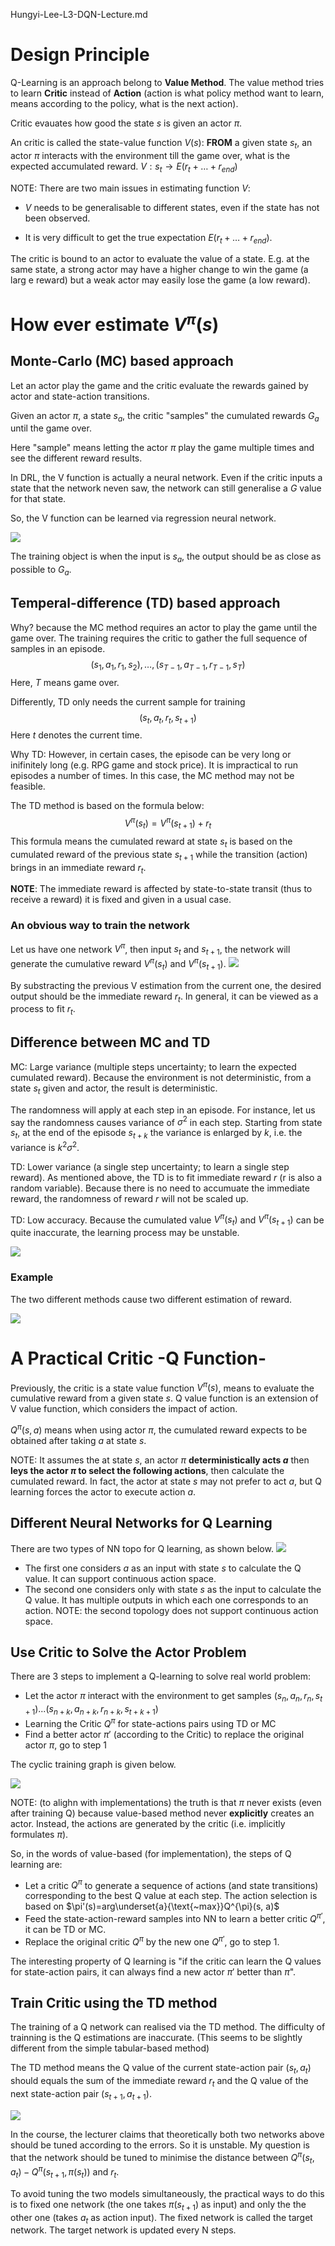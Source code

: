 Hungyi-Lee-L3-DQN-Lecture.md
# Design Principle
Q-Learning is an approach belong to **Value Method**. The value method tries to learn **Critic** instead of **Action** (action is what policy method want to learn, means according to the policy, what is the next action).

Critic evauates how good the state $s$ is given an actor $\pi$.

An critic is called the state-value function $V(s)$: **FROM** a given state $s_t$, an actor $\pi$ interacts with the environment till the game over, what is the expected accumulated reward. 
$V: s_t \rightarrow E(r_t+\dots+r_{end})$

NOTE: There are two main issues in estimating function $V$:

* $V$ needs to be generalisable to different states, even if the state has not been observed. 

* It is very difficult to get the true expectation $E(r_t+\dots+r_{end})$. 

The critic is bound to an actor to evaluate the value of a state. E.g. at the same state, a strong actor may have a higher change to win the game (a larg e reward) but a weak actor may easily lose the game (a low reward).

# How ever estimate $V^{\pi}(s)$

## Monte-Carlo (MC) based approach
Let an actor play the game and the critic evaluate the rewards gained by actor and state-action transitions. 

Given an actor $\pi$, a state $s_a$, the critic "samples" the cumulated rewards $G_a$ until the game over. 

Here "sample" means letting the actor $\pi$ play the game multiple times and see the different reward results.  

In DRL, the V function is actually a neural network. Even if the critic inputs a state that the network neven saw, the network can still generalise a $G$ value for that state. 

So, the V function can be learned via regression neural network.

![](L3-Monte-Carlo-State-to-G.png)

The training object is when the input is $s_a$, the output should be as close as possible to $G_a$. 

## Temperal-difference (TD) based approach

Why? because the MC method requires an actor to play the game until the game over. The training requires the critic to gather the full sequence of samples in an episode. $$(s_1, a_1, r_1, s_2), \dots, (s_{T-1}, a_{T-1}, r_{T-1}, s_{T})$$
Here, $T$ means game over. 

Differently, TD only needs the current sample for training $$(s_{t}, a_{t}, r_{t}, s_{t+1})$$
Here $t$ denotes the current time. 

Why TD: However, in certain cases, the episode can be very long or inifinitely long (e.g. RPG game and stock price). It is impractical to run episodes a number of times. In this case, the MC method may not be feasible. 

The TD method is based on the formula below:
$$V^{\pi}(s_t) = V^{\pi}(s_{t+1}) + r_t$$
This formula means the cumulated reward at state $s_t$ is based on the cumulated reward of the previous state $s_{t+1}$ while the transition (action) brings in an immediate reward $r_t$.

**NOTE**: The immediate reward is affected by state-to-state transit (thus to receive a reward) it is fixed and given in a usual case.  

### An obvious way to train the network

Let us have one network $V^{\pi}$, then input $s_t$ and $s_{t+1}$, the network will generate the cumulative reward $V^{\pi}(s_t)$ and $V^{\pi}(s_{t+1})$. 
![](L3-TD-Intuition-Training.png)

By substracting the previous V estimation from the current one, the desired output should be the immediate reward $r_t$. 
In general, it can be viewed as a process to fit $r_t$.

## Difference between MC and TD

MC: Large variance (multiple steps uncertainty; to learn the expected cumulated reward). Because the environment is not deterministic, from a state $s_t$ given and actor, the result is deterministic. 

The randomness will apply at each step in an episode. For instance, let us say the randomness causes variance of $\sigma^2$ in each step. Starting from state $s_t$, at the end of the episode $s_{t+k}$ the variance is enlarged by $k$, i.e. the variance is $k^2\sigma^2$.

TD: Lower variance (a single step uncertainty; to learn a single step reward). As mentioned above, the TD is to fit immediate reward $r$ (r is also a random variable). Because there is no need to accumuate the immediate reward, the randomness of reward $r$ will not be scaled up. 

TD: Low accuracy. Because the cumulated value $V^{\pi}(s_t)$ and $V^{\pi}(s_{t+1})$ can be quite inaccurate, the learning process may be unstable. 

![](L3-Compare-MC-and-TD.png)

### Example

The two different methods cause two different estimation of reward. 

![](L3-Compare-MC-and-TD-Example.png)

# A Practical Critic -Q Function- 

Previously, the critic is a state value function $V^{\pi}(s)$, means to evaluate the cumulative reward from a given state $s$. Q value function is an extension of V value function, which considers the impact of action. 

$Q^{\pi}(s,a)$ means when using actor $\pi$, the cumulated reward expects to be obtained after taking $a$ at state $s$.

NOTE: It assumes the at state $s$, an actor $\pi$ **deterministically acts $a$** then **leys the actor $\pi$ to select the following actions**, then calculate the cumulated reward. In fact, the actor at state $s$ may not prefer to act $a$, but Q learning forces the actor to execute action $a$.

## Different Neural Networks for Q Learning

There are two types of NN topo for Q learning, as shown below. 
![](L3-Q-Learning-Two-NN.png)

* The first one considers $a$ as an input with state $s$ to calculate the Q value. It can support continuous action space.  
* The second one considers only with state $s$ as the input to calculate the Q value. It has multiple outputs in which each one corresponds to an action. 
NOTE: the second topology does not support continuous action space. 

## Use Critic to Solve the Actor Problem

There are 3 steps to implement a Q-learning to solve real world problem:

* Let the actor $\pi$ interact with the environment to get samples $(s_n, a_n, r_n, s_{t+1}) ... (s_{n+k}, a_{n+k}, r_{n+k}, s_{t+k+1})$
* Learning the Critic $Q^{\pi}$ for state-actions pairs using TD or MC
* Find a better actor $\pi'$ (according to the Critic) to replace the original actor $\pi$, go to step 1

The cyclic training graph is given below. 

![](L3-Framework-of-Q-Learning.png)

NOTE: (to alighn with implementations) the truth is that $\pi$ never exists (even after training Q) because value-based method never **explicitly** creates an actor. Instead, the actions are generated by the critic (i.e. implicitly formulates $\pi$).

So, in the words of value-based (for implementation), the steps of Q learning are:

* Let a critic $Q^{\pi}$ to generate a sequence of actions (and state transitions) corresponding to the best Q value at each step. The action selection is based on $\pi'(s)=arg\underset{a}{\text{~max}}Q^{\pi}(s, a)$
* Feed the state-action-reward samples into NN to learn a better critic $Q^{\pi'}$, it can be TD or MC.
* Replace the original critic $Q^{\pi}$ by the new one $Q^{\pi'}$, go to step 1.

The interesting property of Q learning is "if the critic can learn the Q values for state-action pairs, it can always find a new actor $\pi'$ better than $\pi$".

## Train Critic using the TD method

The training of a Q network can realised via the TD method. The difficulty of trainning is the Q estimations are inaccurate. (This seems to be slightly different from the simple tabular-based method)

The TD method means the Q value of the current state-action pair $(s_t, a_t)$ should equals the sum of the immediate reward $r_t$ and the Q value of the next state-action pair $(s_{t+1}, a_{t+1})$. 

![](L3-Q-Learning-TD-Training.png)

In the course, the lecturer claims that theoretically both two networks above should be tuned according to the errors. So it is unstable. My question is that the network should be tuned to minimise the distance between $Q^{\pi}(s_{t}, a_{t}) - Q^{\pi}(s_{t+1}, \pi(s_{t}))$ and $r_t$.

To avoid tuning the two models simultaneously, the practical ways to do this is to fixed one network (the one takes $\pi(s_{t+1})$ as input) and only the the other one (takes $a_t$ as action input). The fixed network is called the target network. The target network is updated every N steps. 


